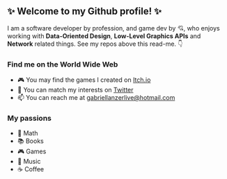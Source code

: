 ## ✨ Welcome to my Github profile! ✨

I am a software developer by profession, and game dev by 💘, who enjoys working with **Data-Oriented Design**, **Low-Level Graphics APIs** and **Network** related things. See my repos above this read-me. 👇

### Find me on the World Wide Web
- 🎮 You may find the games I created on [Itch.io](https://gabriellanzer.itch.io)
- 🎵 You can match my interests on [Twitter](https://twitter.com/gabriellkann)
- 📫 You can reach me at [gabriellanzerlive@hotmail.com](mailto:gabriellanzerlive@hotmail.com)

### My passions
- 📐 Math
- 📚 Books
- 🎮 Games
- 🎸 Music
- ☕ Coffee

<!--
- 🔭 I’m currently working on 
- 🌱 I’m currently learning 
- 👯 I’m looking to collaborate on ...
- 💬 Ask me about anything!
- 📫 How to reach me: gabriellanzerlive@hotmail.com
- 😄 Pronouns: ...
- ⚡ Fun fact: I once learned to play five instruments.
-->
